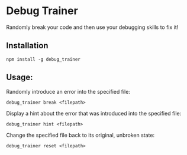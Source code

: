 # Debug Trainer

Randomly break your code and then use your debugging skills to fix it!

## Installation

```
npm install -g debug_trainer
```

## Usage:

Randomly introduce an error into the specified file:
```
debug_trainer break <filepath>
```

Display a hint about the error that was introduced into the specified file:
```
debug_trainer hint <filepath>
```

Change the specified file back to its original, unbroken state:
```
debug_trainer reset <filepath>
```